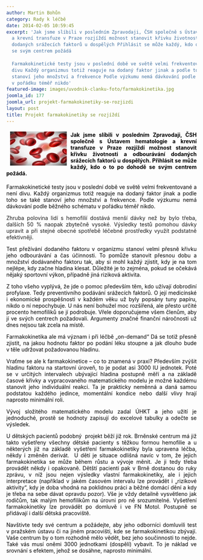 ```yaml
---
author: Martin Bohůn
category: Rady k léčbě
date: 2014-02-05 10:59:45
excerpt: 'Jak jsme slíbili v posledním Zpravodaji, ČSH společně s Ústavem hematologie
  a krevní transfuze v Praze rozjíždí možnost stanovit křivku životnosti a odbourávání
  dodaných srážecích faktorů u dospělých Přihlásit se může každý, kdo o to po dohodě
  se svým centrem požádá

  Farmakokinetické testy jsou v poslední době ve světě velmi frekventované a není
  divu Každý organizmus totiž reaguje na dodaný faktor jinak a podle toho se také
  stanoví jeho množství a frekvence Podle výzkumu nemá dávkování podle běžného schématu
  v pořádku téměř nikdo'
featured-image: images/uvodnik-clanku-foto/farmakokinetika.jpg
joomla_id: 177
joomla_url: projekt-farmakokinetiky-se-rozjizdi
layout: post
title: Projekt farmakokinetiky se rozjíždí
---
```


<h4 style="text-align: justify;"><span style="color: #000000;"><img src="images/uvodnik-clanku-foto/farmakokinetika.jpg" border="0" width="150" height="90" style="float: left; margin-left: 10px; margin-right: 10px;" /></span><span style="color: #000000;">Jak jsme slíbili v posledním Zpravodaji, ČSH společně s Ústavem hematologie a krevní transfuze v Praze rozjíždí možnost stanovit křivku životnosti a odbourávání dodaných srážecích faktorů u dospělých. Přihlásit se může každý, kdo o to po dohodě se svým centrem požádá.</span></h4>
<p style="text-align: justify;"><span style="color: #000000;">Farmakokinetické testy jsou v poslední době ve světě velmi frekventované a není divu. Každý organizmus totiž reaguje na dodaný faktor jinak a podle toho se také stanoví jeho množství a frekvence. Podle výzkumu nemá dávkování podle běžného schématu v pořádku téměř nikdo.</span></p>

<p style="text-align: justify;">Zhruba polovina lidí s hemofilií dostává menší dávky než by bylo třeba, dalších 50 % naopak zbytečně vysoké. Výsledky testů pomohou dávky upravit a při stejné obecné spotřebě léčebné prostředky využít podstatně efektivněji.</p>
<p style="text-align: justify;"><span style="color: #000000;">Test přežívání dodaného faktoru v organizmu stanoví velmi přesně křivku jeho odbourávání a čas účinnosti. To pomůže stanovit přesnou dobu a množství dodávaného faktoru tak, aby si mohl každý zjistit, kdy je na tom nejlépe, kdy začne hladina klesat. Důležité je to zejména, pokud se očekává nějaký sportovní výkon, případně jiná riziková aktivita.</span></p>
<p style="text-align: justify;"><span style="color: #000000;">Z toho všeho vyplývá, že jde o pomoc především těm, kdo užívají dobrodiní profylaxe. Tedy preventivního podávání srážecích faktorů. O její medicínské i ekonomické prospěšnosti v každém věku už byly popsány tuny papíru, nikdo o ní nepochybuje. U nás není bohužel moc rozšířená, ale přesto určité procento hemofiliků se jí podrobuje. Vřele doporučujeme všem členům, aby jí ve svých centrech požadovali. Argumenty značné finanční náročnosti už dnes nejsou tak zcela na místě.</span></p>
<p style="text-align: justify;"><span style="color: #000000;">Farmakokinetika ale má význam i při léčbě „on-demand“ Dá se totiž přesně zjistit, na jakou hodnotu faktor po podání léku stoupne a jak dlouho bude v těle udržovat požadovanou hladinu.</span></p>
<p style="text-align: justify;"><span style="color: #000000;">Vraťme se ale k farmakokinetice – co to znamená v praxi? Především zvýšit hladinu faktoru na startovní úroveň, to je podat asi 3000 IU jednotek. Poté se v určitých intervalech ubývající hladina postupně měří a na základě časové křivky a vypracovaného matematického modelu je možné každému stanovit jeho individuální reakci. Ta je prakticky neměnná a daná samou podstatou každého jedince, momentální kondice nebo další vlivy hrají naprosto minimální roli.</span></p>
<p style="text-align: justify;"><span style="color: #000000;">Vývoj složitého matematického modelu zadal ÚHKT a jeho užití je jednoduché, prostě se hodnoty zapisují do excelové tabulky a odečte se výsledek.</span></p>
<p style="text-align: justify;"><span style="color: #000000;">U dětských pacientů podobný  projekt běží již rok. Brněnské centrum má již takto vyšetřeny všechny dětské pacienty s těžkou formou hemofilie a u některých již na základě vyšetření farmakokinetiky byla upravena léčba, někdy i změněn derivát.  U dětí je situace odlišná navíc v tom, že jejich farmakokinetika se může během růstu a vývoje měnit. Je ji tedy třeba provádět někdy i opakovaně. Dětští pacienti pak v Brně dostanou do ruky zprávu, v níž jsou nejen výsledky vlastní farmakokinetiky, ale i jejich interpretace (například v jakém časovém intervalu lze provádět i „rizikové aktivity“, kdy je doba vhodná na poklidnou práci a běžné domácí dění a kdy je třeba na sebe dávat opravdu pozor). Vše je vždy detailně vysvětleno jak rodičům, tak malým hemofilikům na úrovni pro ně srozumitelné. Vyšetření farmakokinetiky lze provádět po domluvě i ve FN Motol. Postupně se přidávají i další dětská pracoviště.</span></p>
<p style="text-align: justify;"><span style="color: #000000;">Navštivte tedy své centrum a požádejte, aby jeho odborníci domluvili test v pražském ústavu či na jiném pracovišti, kde se farmakokinetikou zbývají. Vaše centrum by o tom rozhodně mělo vědět, bez jeho součinnosti to nejde. Také vás musí oněmi 3000 jednotkami (dospělí) vybavit. To je náklad ve srovnání s efektem, jehož se dosáhne, naprosto minimální.</span></p>